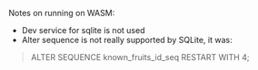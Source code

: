 Notes on running on WASM:

- Dev service for sqlite is not used
- Alter sequence is not really supported by SQLite, it was:

> ALTER SEQUENCE known_fruits_id_seq RESTART WITH 4;
